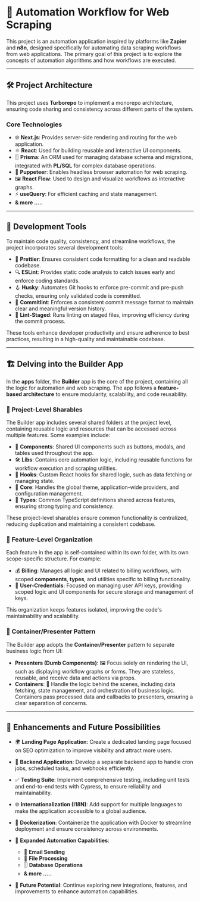 # 🚀 **Automation Workflow for Web Scraping**

This project is an automation application inspired by platforms like **Zapier** and **n8n**, designed specifically for automating data scraping workflows from web applications. The primary goal of this project is to explore the concepts of automation algorithms and how workflows are executed.

---

## 🛠️ **Project Architecture**

This project uses **Turborepo** to implement a monorepo architecture, ensuring code sharing and consistency across different parts of the system.

### **Core Technologies**
- 🌐 **Next.js**: Provides server-side rendering and routing for the web application.
- ⚛️ **React**: Used for building reusable and interactive UI components.
- 🗄️ **Prisma**: An ORM used for managing database schema and migrations, integrated with **PL/SQL** for complex database operations.
- 🤖 **Puppeteer**: Enables headless browser automation for web scraping.
- 🖼️ **React Flow**: Used to design and visualize workflows as interactive graphs.
- ⚡ **useQuery**: For efficient caching and state management.
- **& more .....**

---

## 🧰 **Development Tools**

To maintain code quality, consistency, and streamline workflows, the project incorporates several development tools:

- 🎨 **Prettier**: Ensures consistent code formatting for a clean and readable codebase.
- 🔍 **ESLint**: Provides static code analysis to catch issues early and enforce coding standards.
- 🪝 **Husky**: Automates Git hooks to enforce pre-commit and pre-push checks, ensuring only validated code is committed.
- 📝 **Commitlint**: Enforces a consistent commit message format to maintain clear and meaningful version history.
- 📂 **Lint-Staged**: Runs linting on staged files, improving efficiency during the commit process.

These tools enhance developer productivity and ensure adherence to best practices, resulting in a high-quality and maintainable codebase.

---

## 🏗️ **Delving into the Builder App**

In the **apps** folder, the **Builder** app is the core of the project, containing all the logic for automation and web scraping. The app follows a **feature-based architecture** to ensure modularity, scalability, and code reusability.

### 🔄 **Project-Level Sharables**
The Builder app includes several shared folders at the project level, containing reusable logic and resources that can be accessed across multiple features. Some examples include:
- 🧩 **Components**: Shared UI components such as buttons, modals, and tables used throughout the app.
- 🛠️ **Libs**: Contains core automation logic, including reusable functions for workflow execution and scraping utilities.
- 🔗 **Hooks**: Custom React hooks for shared logic, such as data fetching or managing state.
- 🎨 **Core**: Handles the global theme, application-wide providers, and configuration management.
- 📄 **Types**: Common TypeScript definitions shared across features, ensuring strong typing and consistency.

These project-level sharables ensure common functionality is centralized, reducing duplication and maintaining a consistent codebase.

### 📂 **Feature-Level Organization**
Each feature in the app is self-contained within its own folder, with its own scope-specific structure. For example:
- 💰 **Billing**: Manages all logic and UI related to billing workflows, with scoped **components**, **types**, and utilities specific to billing functionality.
- 🔑 **User-Credentials**: Focused on managing user API keys, providing scoped logic and UI components for secure storage and management of keys.

This organization keeps features isolated, improving the code's maintainability and scalability.

### 🎨 **Container/Presenter Pattern**
The Builder app adopts the **Container/Presenter** pattern to separate business logic from UI:
- **Presenters (Dumb Components)**: 🖼️ Focus solely on rendering the UI, such as displaying workflow graphs or forms. They are stateless, reusable, and receive data and actions via props.
- **Containers**: 🧠 Handle the logic behind the scenes, including data fetching, state management, and orchestration of business logic. Containers pass processed data and callbacks to presenters, ensuring a clear separation of concerns.

---

## 🌟 **Enhancements and Future Possibilities**

- 🌍 **Landing Page Application**: Create a dedicated landing page focused on SEO optimization to improve visibility and attract more users.  
- 🔧 **Backend Application**: Develop a separate backend app to handle cron jobs, scheduled tasks, and webhooks efficiently.  
- ✅ **Testing Suite**: Implement comprehensive testing, including unit tests and end-to-end tests with Cypress, to ensure reliability and maintainability.  
- 🌐 **Internationalization (I18N)**: Add support for multiple languages to make the application accessible to a global audience.  
- 🐳 **Dockerization**: Containerize the application with Docker to streamline deployment and ensure consistency across environments.  
- 🤖 **Expanded Automation Capabilities**:
  - 📧 **Email Sending**
  - 📁 **File Processing**
  - 🗄️ **Database Operations**
  - **& more .....**

- 🚀 **Future Potential**: Continue exploring new integrations, features, and improvements to enhance automation capabilities.

